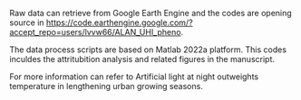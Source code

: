 Raw data can retrieve from Google Earth Engine and the codes are opening source in https://code.earthengine.google.com/?accept_repo=users/lvvw66/ALAN_UHI_pheno. 

The data process scripts are based on Matlab 2022a platform. This codes inculdes the attritubition analysis and related figures in the manuscript.

For more information can refer to Artificial light at night outweights temperature in lengthening urban growing seasons.

